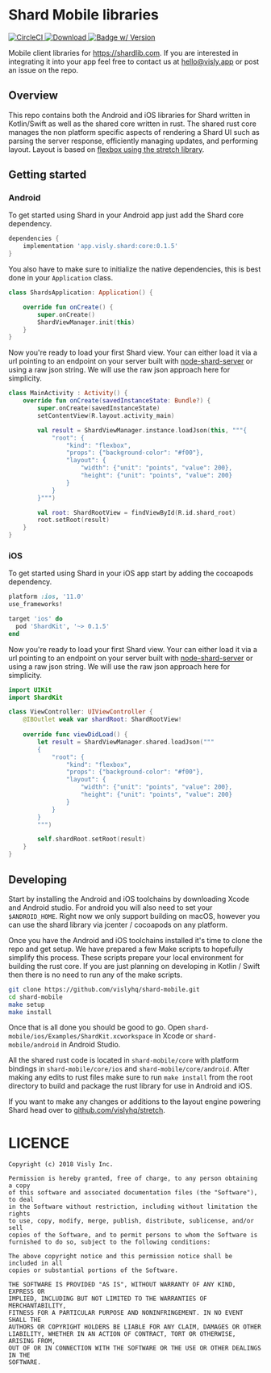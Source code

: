 # Shard Mobile libraries
[![CircleCI](https://circleci.com/gh/vislyhq/shard-mobile.svg?style=svg)](https://circleci.com/gh/vislyhq/shard-mobile)[ ![Download](https://api.bintray.com/packages/visly/maven/shard-android-client/images/download.svg) ](https://bintray.com/visly/maven/shard-android-client)[![Badge w/ Version](https://cocoapod-badges.herokuapp.com/v/ShardKit/badge.png)](https://cocoadocs.org/docsets/ShardKit)

Mobile client libraries for https://shardlib.com. If you are interested in integrating it into your app feel free to contact us at hello@visly.app or post an issue on the repo.

## Overview
This repo contains both the Android and iOS libraries for Shard written in Kotlin/Swift as well as the shared core written in rust. The shared rust core manages the non platform specific aspects of rendering a Shard UI such as parsing the server response, efficiently managing updates, and performing layout. Layout is based on [flexbox using the stretch library](https://github.com/vislyhq/stretch).

## Getting started
### Android
To get started using Shard in your Android app just add the Shard core dependency.

```groovy
dependencies {
    implementation 'app.visly.shard:core:0.1.5'
}
```

You also have to make sure to initialize the native dependencies, this is best done in your `Application` class.

```kotlin
class ShardsApplication: Application() {

    override fun onCreate() {
        super.onCreate()
        ShardViewManager.init(this)
    }
}
```

Now you're ready to load your first Shard view. Your can either load it via a url pointing to an endpoint on your server built with [node-shard-server](https://github.com/vislyhq/node-shard-server) or using a raw json string. We will use the raw json approach here for simplicity.

```kotlin
class MainActivity : Activity() {
    override fun onCreate(savedInstanceState: Bundle?) {
        super.onCreate(savedInstanceState)
        setContentView(R.layout.activity_main)

        val result = ShardViewManager.instance.loadJson(this, """{
            "root": {
                "kind": "flexbox",
                "props": {"background-color": "#f00"},
                "layout": {
                    "width": {"unit": "points", "value": 200},
                    "height": {"unit": "points", "value": 200}
                }
            }
        }""")

        val root: ShardRootView = findViewById(R.id.shard_root)
        root.setRoot(result)
    }
}
```

### iOS
To get started using Shard in your iOS app start by adding the cocoapods dependency.

```ruby
platform :ios, '11.0'
use_frameworks!

target 'ios' do
  pod 'ShardKit', '~> 0.1.5'
end
```

Now you're ready to load your first Shard view. Your can either load it via a url pointing to an endpoint on your server built with [node-shard-server](https://github.com/vislyhq/node-shard-server) or using a raw json string. We will use the raw json approach here for simplicity.

```swift
import UIKit
import ShardKit

class ViewController: UIViewController {
    @IBOutlet weak var shardRoot: ShardRootView!
    
    override func viewDidLoad() {
        let result = ShardViewManager.shared.loadJson("""
        {
            "root": {
                "kind": "flexbox",
                "props": {"background-color": "#f00"},
                "layout": {
                    "width": {"unit": "points", "value": 200},
                    "height": {"unit": "points", "value": 200}
                }
            }
        }
        """)

        self.shardRoot.setRoot(result)
    }
}
```

## Developing
Start by installing the Android and iOS toolchains by downloading Xcode and Android studio. For android you will also need to set your `$ANDROID_HOME`. Right now we only support building on macOS, however you can use the shard library via jcenter / cocoapods on any platform.

Once you have the Android and iOS toolchains installed it's time to clone the repo and get setup. We have prepared a few Make scripts to hopefully simplify this process. These scripts prepare your local environment for building the rust core. If you are just planning on developing in Kotlin / Swift then there is no need to run any of the make scripts.

```bash
git clone https://github.com/vislyhq/shard-mobile.git
cd shard-mobile
make setup
make install
```

Once that is all done you should be good to go. Open `shard-mobile/ios/Examples/ShardKit.xcworkspace` in Xcode or `shard-mobile/android` in Android Studio.

All the shared rust code is located in `shard-mobile/core` with platform bindings in `shard-mobile/core/ios` and `shard-mobile/core/android`. After making any edits to rust files make sure to run `make install` from the root directory to build and package the rust library for use in Android and iOS.

If you want to make any changes or additions to the layout engine powering Shard head over to [github.com/vislyhq/stretch](https://github.com/vislyhq/stretch).

# LICENCE
```
Copyright (c) 2018 Visly Inc.

Permission is hereby granted, free of charge, to any person obtaining a copy
of this software and associated documentation files (the "Software"), to deal
in the Software without restriction, including without limitation the rights
to use, copy, modify, merge, publish, distribute, sublicense, and/or sell
copies of the Software, and to permit persons to whom the Software is
furnished to do so, subject to the following conditions:

The above copyright notice and this permission notice shall be included in all
copies or substantial portions of the Software.

THE SOFTWARE IS PROVIDED "AS IS", WITHOUT WARRANTY OF ANY KIND, EXPRESS OR
IMPLIED, INCLUDING BUT NOT LIMITED TO THE WARRANTIES OF MERCHANTABILITY,
FITNESS FOR A PARTICULAR PURPOSE AND NONINFRINGEMENT. IN NO EVENT SHALL THE
AUTHORS OR COPYRIGHT HOLDERS BE LIABLE FOR ANY CLAIM, DAMAGES OR OTHER
LIABILITY, WHETHER IN AN ACTION OF CONTRACT, TORT OR OTHERWISE, ARISING FROM,
OUT OF OR IN CONNECTION WITH THE SOFTWARE OR THE USE OR OTHER DEALINGS IN THE
SOFTWARE.
```
